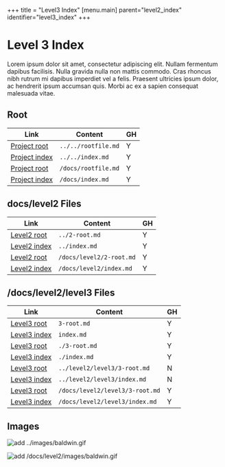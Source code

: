 +++
title = "Level3 Index"
[menu.main]
parent="level2_index"
identifier="level3_index"
+++

# Level 3 Index

Lorem ipsum dolor sit amet, consectetur adipiscing elit. Nullam fermentum dapibus facilisis. Nulla gravida nulla non mattis commodo. Cras rhoncus nibh rutrum mi dapibus imperdiet vel a felis. Praesent ultricies ipsum dolor, ac hendrerit ipsum accumsan quis. Morbi ac ex a sapien consequat malesuada vitae.


## Root 

| Link                              | Content              | GH |
|-----------------------------------|----------------------|----|
| [Project root](../../rootfile.md) | `../../rootfile.md`  | Y  |
| [Project index](../../index.md)   | `../../index.md`     | Y  |
| [Project root](/docs/rootfile.md) | `/docs/rootfile.md`  | Y  |
| [Project index](/docs/index.md)   | `/docs/index.md`     | Y  |


## docs/level2 Files

| Link                                  | Content                  | GH |
|---------------------------------------|--------------------------|----|
| [Level2 root](../2-root.md)           | `../2-root.md`           | Y  |
| [Level2 index](../index.md)           | `../index.md`            | Y  |
| [Level2 root](/docs/level2/2-root.md) | `/docs/level2/2-root.md` | Y  |
| [Level2 index](/docs/level2/index.md) | `/docs/level2/index.md`  | Y  |

## /docs/level2/level3 Files

| Link                                         | Content                         | GH |
|----------------------------------------------|---------------------------------|----|
| [Level3 root](3-root.md)                     | `3-root.md`                     | Y  |
| [Level3 index](index.md)                     | `index.md`                      | Y  |
| [Level3 root](./3-root.md)                   | `./3-root.md`                   | Y  |
| [Level3 index](./index.md)                   | `./index.md`                    | Y  |
| [Level3 root](../level2/level3/3-root.md)    | `../level2/level3/3-root.md`    | N  |
| [Level3 index](../level2/level3/index.md)    | `../level2/level3/index.md`     | N  |
| [Level3 root](/docs/level2/level3/3-root.md) | `/docs/level2/level3/3-root.md` | Y  |
| [Level3 index](/docs/level2/level3/index.md) | `/docs/level2/level3/index.md`  | Y  |


## Images

![add](../images/baldwin.gif) ../images/baldwin.gif

![add](/docs/level2/images/baldwin.gif) /docs/level2/images/baldwin.gif